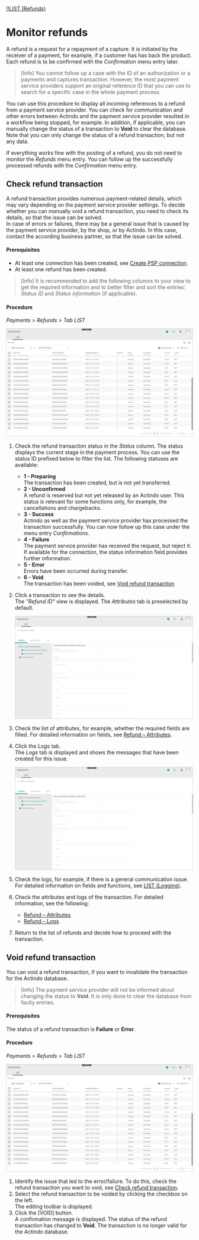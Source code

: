[!!LIST (Refunds)](../UserInterface/03a_ListRefunds.md)

# Monitor refunds

A refund is a request for a repayment of a capture. It is initiated by the receiver of a payment, for example, if a customer has has back the product. Each refund is to be confirmed with the *Confirmation* menu entry later.
> [Info] You cannot follow up a case with the ID of an authorization or a payments and captures transaction. However, the most payment service providers support an original reference ID that you can use to search for a specific case in the whole payment process.

You can use this procedure to display all incoming references to a refund from a payment service provider. You can check for communication and other errors between Actindo and the payment service provider resulted in a workflow being stopped, for example. In addition, if applicable, you can manually change the status of a transaction to **Void** to clear the database. Note that you can only change the status of a refund transaction, but not any data.
   
If everything works fine with the posting of a refund, you do not need to monitor the *Refunds* menu entry. You can follow up the successfully processed refunds with the *Confirmation* menu entry. 



## Check refund transaction

A refund transaction provides numerous payment-related details, which may vary depending on the payment service provider settings. To decide whether you can manually void a refund transaction, you need to check its details, so that the issue can be solved.   
In case of errors or failures, there may be a general issue that is caused by the payment service provider, by the shop, or by Actindo. In this case, contact the according business partner, so that the issue can be solved.  


#### Prerequisites

- At least one connection has been created, see [Create PSP connection](../Integration/01_ManageConnection.md#create-psp-connection).
- At least one refund has been created.
> [Info] It is recommended to add the following columns to your view to get the required information and to better filter and sort the entries: *Status ID* and *Status information* (if applicable).


#### Procedure   

*Payments > Refunds > Tab LIST* 

![Refund transactions](../../Assets/Screenshots/Payments/Refunds/LISTRefunds.png "[Refund transactions]")

1. Check the refund transaction status in the *Status* column. The status displays the current stage in the payment process. You can use the status ID prefixed below to filter the list. The following statuses are available:   
    - **1 - Preparing**  
        The transaction has been created, but is not yet transferred.
    - **2 - Unconfirmed**   
        A refund is reserved but not yet released by an Actindo user. This status is relevant for some functions only, for example, the cancellations and chargebacks.
    - **3 - Success**  
        Actindo as well as the payment service provider has processed the transaction successfully. 
        You can now follow up this case under the menu entry *Confirmations*. <!---Stefan ist das richtig?--> 
    - **4 - Failure**   
        The payment service provider has received the request, but reject it. If available for the connection, the status information field provides further information.
    - **5 - Error**   
       Errors have been occurred during transfer.
    - **6 - Void**   
       The transaction has been voided, see [Void refund transaction](#void-refund-transaction)
    
2. Click a transaction to see the details.   
    The *"Refund ID"* view is displayed. The *Attributes* tab is preselected by default.    

     ![Attributes](../../Assets/Screenshots/Payments/Refunds/AttributesRefund.png "[Attributes]")

3. Check the list of attributes, for example, whether the required fields are filled. For detailed information on fields, see [Refund &ndash; Attributes](../UserInterface/03a_ListRefunds.md#refund-–-attributes).

4. Click the *Logs* tab.   
The *Logs* tab is displayed and shows the messages that have been created for this issue. 

   ![Logs](../../Assets/Screenshots/Payments/Refunds/AttributesRefund.png "[Logs]")

5. Check the logs, for example, if there is a general communication issue.
For detailed information on fields and functions, see [LIST (Logging)](../UserInterface/07a_ListLogging.md).


3. Check the attributes and logs of the transaction. For detailed information, see the following:
     - [Refund &ndash; Attributes](../UserInterface/03a_ListRefunds.md#refund-–-attributes)
     - [Refund &ndash; Logs](../UserInterface/03a_ListRefunds.md#refund-–-logs)
     
4. Return to the list of refunds and decide how to proceed with the transaction.



## Void refund transaction

You can void a refund transaction, if you want to invalidate the transaction for the Actindo database. 
> [Info] The payment service provider will not be informed about changing the status to **Void**. It is only done to clear the database from faulty entries.

#### Prerequisites

The status of a refund transaction is **Failure** or **Error**. 

#### Procedure

*Payments > Refunds > Tab LIST*

![Refund transactions](../../Assets/Screenshots/Payments/Refunds/LISTRefunds.png "[Refund transactions]")

 1. Identify the issue that led to the error/failure. To do this, check the refund transaction you want to void, see [Check refund transaction](#check-refund-transaction).
2. Select the refund transaction to be voided by clicking the checkbox on the left.   
The editing toolbar is displayed.
3. Click the [VOID] button.   
   A confirmation message is displayed. The status of the refund transaction has changed to **Void**. The transaction is no longer valid for the Actindo database.